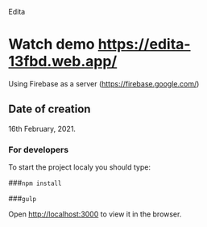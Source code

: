 Edita 

# Watch demo https://edita-13fbd.web.app/
Using Firebase as a server (https://firebase.google.com/) 

## Date of creation 
  16th February, 2021.

###  For developers

To start the project localy you should type:

  ###`npm install` 

  ###`gulp`

  Open [http://localhost:3000](http://localhost:3000) to view it in the browser.


